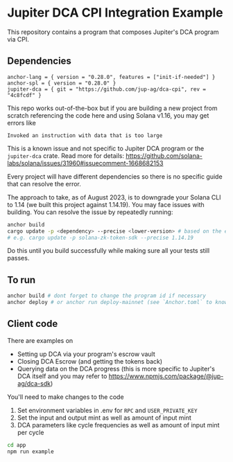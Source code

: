 # Jupiter DCA CPI Integration Example

This repository contains a program that composes Jupiter's DCA program via CPI.

## Dependencies
```
anchor-lang = { version = "0.28.0", features = ["init-if-needed"] }
anchor-spl = { version = "0.28.0" }
jupiter-dca = { git = "https://github.com/jup-ag/dca-cpi", rev = "4c8fcdf" }
```

This repo works out-of-the-box but if you are building a new project from scratch referencing the code here and using Solana v1.16, you may get errors like
```
Invoked an instruction with data that is too large
```

This is a known issue and not specific to Jupiter DCA program or the `jupiter-dca` crate. Read more for details:
https://github.com/solana-labs/solana/issues/31960#issuecomment-1668682153

Every project will have different dependencies so there is no specific guide that can resolve the error.

The approach to take, as of August 2023, is to downgrade your Solana CLI to 1.14 (we built this project against 1.14.19). You may face issues with building. You can resolve the issue by repeatedly running:

```sh
anchor build
cargo update -p <dependency> --precise <lower-version> # based on the error, downgrade the dependencies' versions
# e.g. cargo update -p solana-zk-token-sdk --precise 1.14.19
```

Do this until you build successfully while making sure all your tests still passes.

## To run
```sh
anchor build # dont forget to change the program id if necessary
anchor deploy # or anchor run deploy-mainnet (see `Anchor.toml` to know what it does)
```

## Client code
There are examples on
- Setting up DCA via your program's escrow vault
- Closing DCA Escrow (and getting the tokens back)
- Querying data on the DCA progress (this is more specific to Jupiter's DCA itself and you may refer to https://www.npmjs.com/package/@jup-ag/dca-sdk)

You'll need to make changes to the code
1. Set environment variables in .env for `RPC` and `USER_PRIVATE_KEY`
2. Set the input and output mint as well as amount of input mint
3. DCA parameters like cycle frequencies as well as amount of input mint per cycle

```sh
cd app
npm run example
```

